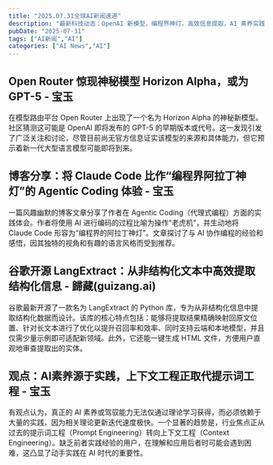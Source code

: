 ```yaml
---
title: "2025.07.31全球AI新闻速递"
description: "最新科技动态：OpenAI 新模型，编程界神灯，高效信息提取，AI 素养实践与上下文工程"
pubDate: "2025-07-31"
tags: ["AI新闻","AI"]
categories: ["AI News","AI"]
---
```


## Open Router 惊现神秘模型 Horizon Alpha，或为 GPT-5 - 宝玉
在模型路由平台 Open Router 上出现了一个名为 Horizon Alpha 的神秘新模型。社区猜测这可能是 OpenAI 即将发布的 GPT-5 的早期版本或代号。这一发现引发了广泛关注和讨论，尽管目前尚无官方信息证实该模型的来源和具体能力，但它预示着新一代大型语言模型可能即将到来。

## 博客分享：将 Claude Code 比作“编程界阿拉丁神灯”的 Agentic Coding 体验 - 宝玉
一篇风趣幽默的博客文章分享了作者在 Agentic Coding（代理式编程）方面的实践体会。作者将使用 AI 进行编码的过程比喻为操作“老虎机”，并生动地将 Claude Code 形容为“编程界的阿拉丁神灯”。文章探讨了与 AI 协作编程的经验和感悟，因其独特的视角和有趣的语言风格而受到推荐。

## 谷歌开源 LangExtract：从非结构化文本中高效提取结构化信息 - 歸藏(guizang.ai)
谷歌最新开源了一款名为 LangExtract 的 Python 库，专为从非结构化信息中提取结构化数据而设计。该库的核心特点包括：能够将提取结果精确映射回原文位置、针对长文本进行了优化以提升召回率和效率、同时支持云端和本地模型，并且仅需少量示例即可适配新领域。此外，它还能一键生成 HTML 文件，方便用户直观地审查提取出的实体。

## 观点：AI素养源于实践，上下文工程正取代提示词工程 - 宝玉
有观点认为，真正的 AI 素养或驾驭能力无法仅通过理论学习获得，而必须依赖于大量的实践，因为相关理论更新迭代速度极快。一个显著的趋势是，行业焦点正从过去的提示词工程（Prompt Engineering）转向上下文工程（Context Engineering）。缺乏前者实践经验的用户，在理解和应用后者时可能会遇到困难，这凸显了动手实践在 AI 时代的重要性。